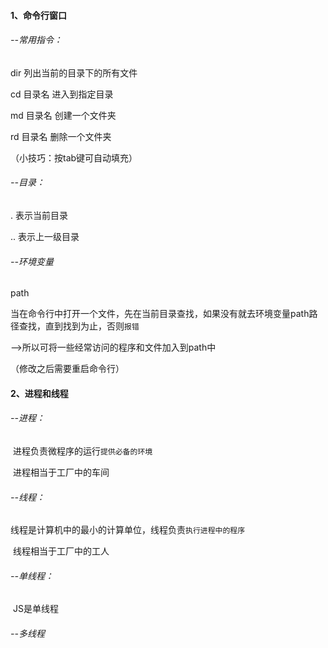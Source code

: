 #### 1、命令行窗口

###### --常用指令：

dir 列出当前的目录下的所有文件

cd  目录名 进入到指定目录

md 目录名 创建一个文件夹

rd  目录名 删除一个文件夹

（小技巧：按tab键可自动填充）

###### --目录：

. 表示当前目录

.. 表示上一级目录

###### --环境变量

path

当在命令行中打开一个文件，先在当前目录查找，如果没有就去环境变量path路径查找，直到找到为止，否则`报错`

-->所以可将一些经常访问的程序和文件加入到path中

（修改之后需要重启命令行）

#### 2、进程和线程

###### --进程：

​		进程负责微程序的运行`提供必备的环境`

​		进程相当于工厂中的车间

###### --线程：

​		线程是计算机中的最小的计算单位，线程负责`执行进程中的程序`

​		线程相当于工厂中的工人



###### --单线程：

​		JS是单线程

###### --多线程